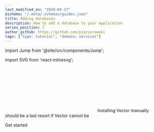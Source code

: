 ```yaml
---
last_modified_on: "2020-04-17"
$schema: "/.meta/.schemas/guides.json"
title: Adding databases
description: How to add a database to your application
series_position: 7
author_github: https://github.com/pjeziorowski
tags: ["type: tutorial", "domain: services"]
---
```


import Jump from '@site/src/components/Jump';

import SVG from 'react-inlinesvg';

<SVG src="/img/components.svg" />
Installing Vector manually should be a last resort if Vector cannot be


<Jump to="/guides/getting-started/">Get started</Jump>



